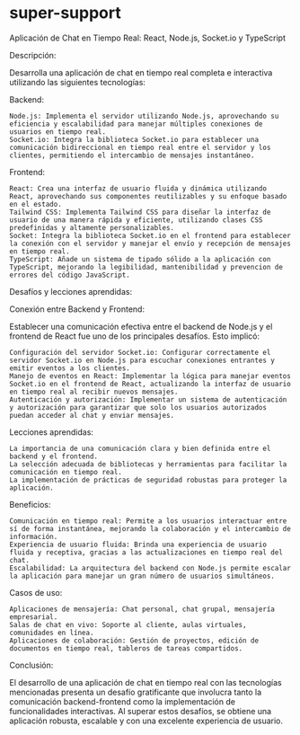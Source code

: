# super-support
Aplicación de Chat en Tiempo Real: React, Node.js, Socket.io y TypeScript

Descripción:

Desarrolla una aplicación de chat en tiempo real completa e interactiva utilizando las siguientes tecnologías:

Backend:

    Node.js: Implementa el servidor utilizando Node.js, aprovechando su eficiencia y escalabilidad para manejar múltiples conexiones de usuarios en tiempo real.
    Socket.io: Integra la biblioteca Socket.io para establecer una comunicación bidireccional en tiempo real entre el servidor y los clientes, permitiendo el intercambio de mensajes instantáneo.

Frontend:

    React: Crea una interfaz de usuario fluida y dinámica utilizando React, aprovechando sus componentes reutilizables y su enfoque basado en el estado.
    Tailwind CSS: Implementa Tailwind CSS para diseñar la interfaz de usuario de una manera rápida y eficiente, utilizando clases CSS predefinidas y altamente personalizables.
    Socket: Integra la biblioteca Socket.io en el frontend para establecer la conexión con el servidor y manejar el envío y recepción de mensajes en tiempo real.
    TypeScript: Añade un sistema de tipado sólido a la aplicación con TypeScript, mejorando la legibilidad, mantenibilidad y prevencion de errores del código JavaScript.

Desafíos y lecciones aprendidas:

Conexión entre Backend y Frontend:

Establecer una comunicación efectiva entre el backend de Node.js y el frontend de React fue uno de los principales desafíos. Esto implicó:

    Configuración del servidor Socket.io: Configurar correctamente el servidor Socket.io en Node.js para escuchar conexiones entrantes y emitir eventos a los clientes.
    Manejo de eventos en React: Implementar la lógica para manejar eventos Socket.io en el frontend de React, actualizando la interfaz de usuario en tiempo real al recibir nuevos mensajes.
    Autenticación y autorización: Implementar un sistema de autenticación y autorización para garantizar que solo los usuarios autorizados puedan acceder al chat y enviar mensajes.

Lecciones aprendidas:

    La importancia de una comunicación clara y bien definida entre el backend y el frontend.
    La selección adecuada de bibliotecas y herramientas para facilitar la comunicación en tiempo real.
    La implementación de prácticas de seguridad robustas para proteger la aplicación.

Beneficios:

    Comunicación en tiempo real: Permite a los usuarios interactuar entre sí de forma instantánea, mejorando la colaboración y el intercambio de información.
    Experiencia de usuario fluida: Brinda una experiencia de usuario fluida y receptiva, gracias a las actualizaciones en tiempo real del chat.
    Escalabilidad: La arquitectura del backend con Node.js permite escalar la aplicación para manejar un gran número de usuarios simultáneos.

Casos de uso:

    Aplicaciones de mensajería: Chat personal, chat grupal, mensajería empresarial.
    Salas de chat en vivo: Soporte al cliente, aulas virtuales, comunidades en línea.
    Aplicaciones de colaboración: Gestión de proyectos, edición de documentos en tiempo real, tableros de tareas compartidos.

Conclusión:

El desarrollo de una aplicación de chat en tiempo real con las tecnologías mencionadas presenta un desafío gratificante que involucra tanto la comunicación backend-frontend como la implementación de funcionalidades interactivas. Al superar estos desafíos, se obtiene una aplicación robusta, escalable y con una excelente experiencia de usuario.
